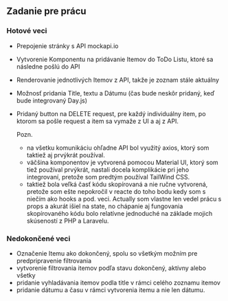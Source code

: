 ## Zadanie pre prácu

### Hotové veci
- Prepojenie stránky s API mockapi.io
- Vytvorenie Komponentu na pridávanie Itemov do ToDo Listu, ktoré sa následne pošlú do API
- Renderovanie jednotlivých Itemov z API, takže je zoznam stále aktuálny
- Možnosť pridania Title, textu a Dátumu (čas bude neskôr pridaný, keď bude integrovaný Day.js)
- Pridaný button na DELETE request, pre každý individuálny item, po ktorom sa pošle request a item sa vymaže z UI a aj z API.  
  
  Pozn. 
  - na všetku komunikáciu ohľadne API bol využitý axios, ktorý som taktiež aj prvýkrát používal. 
  - väčšina komponentov je vytvorená pomocou Material UI, ktorý som tiež používal prvýkrát, nastali docela komplikácie pri jeho integrovaní, pretože som predtým používal TailWind CSS.
  - taktiež bola veľká časť kódu skopírovaná a nie ručne vytvorená, pretože som ešte nepokročil v reacte do toho bodu kedy som s niečím ako hooks a pod. veci. Actually som vlastne len vedel prácu s props a akurát išiel na state, no chápanie aj fungovania skopírovaného kódu bolo relatívne jednoduché na základe mojich skúseností z PHP a Laravelu.   
  
  
### Nedokončené veci 
- Označenie Itemu ako dokončený, spolu so všetkým možním pre predpripravenie filtrovania
- vytvorenie filtrovania itemov podľa stavu dokončený, aktívny alebo všetky
- pridanie vyhladávania itemov podla title v rámci celého zoznamu itemov
- pridanie dátumu a času v rámci vytvorenia itemu a nie len dátumu. 
